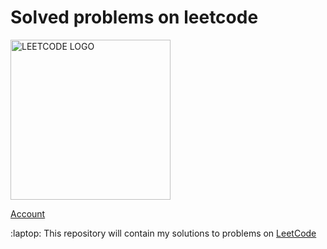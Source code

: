 # Solved problems on leetcode

<img src="https://upload.wikimedia.org/wikipedia/commons/1/19/LeetCode_logo_black.png" alt="LEETCODE LOGO" style="height:256px; width:256px;"/>

[Account](https://leetcode.com/korsakov_iyu/)

:laptop: This repository will contain my solutions to problems on [LeetCode](https://leetcode.com/problemset/all/)